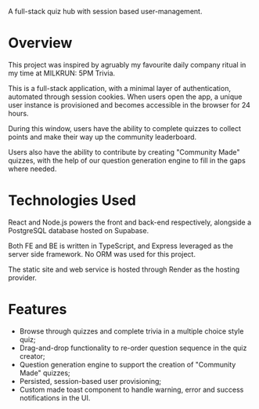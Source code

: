 A full-stack quiz hub with session based user-management.
# Overview
This project was inspired by agruably my favourite daily company ritual in my time at MILKRUN: 5PM Trivia.

This is a full-stack application, with a minimal layer of authentication, automated through session cookies. When users open the app, a unique user instance is provisioned and becomes accessible in the browser for 24 hours.

During this window, users have the ability to complete quizzes to collect points and make their way up the community leaderboard.

Users also have the ability to contribute by creating "Community Made" quizzes, with the help of our question generation engine to fill in the gaps where needed.

# Technologies Used
React and Node.js powers the front and back-end respectively, alongside a PostgreSQL database hosted on Supabase.

Both FE and BE is written in TypeScript, and Express leveraged as the server side framework. No ORM was used for this project.

The static site and web service is hosted through Render as the hosting provider.

# Features
- Browse through quizzes and complete trivia in a multiple choice style quiz;
- Drag-and-drop functionality to re-order question sequence in the quiz creator;
- Question generation engine to support the creation of "Community Made" quizzes;
- Persisted, session-based user provisioning;
- Custom made toast component to handle warning, error and success notifications in the UI.
